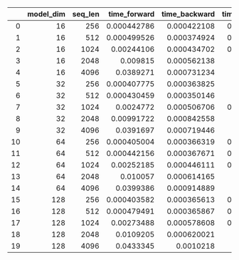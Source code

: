 |    |   model_dim |   seq_len |   time_forward |   time_backward |   time_full_step |   memory_after_forward |   memory_after_backward |     loss |
|---:|------------:|----------:|---------------:|----------------:|-----------------:|-----------------------:|------------------------:|---------:|
|  0 |          16 |       256 |    0.000442786 |     0.000422108 |       0.00150137 |                17.3765 |                 17.2539 | 1.05453  |
|  1 |          16 |       512 |    0.000499526 |     0.000374924 |       0.00146225 |                18.751  |                 18.5049 | 1.01039  |
|  2 |          16 |      1024 |    0.00244106  |     0.000434702 |       0.00362585 |                21.248  |                 20.7549 | 1.03662  |
|  3 |          16 |      2048 |    0.009815    |     0.000562138 |       0.0113265  |                26.2421 |                 25.2549 | 1.02285  |
|  4 |          16 |      4096 |    0.0389271   |     0.000731234 |       0.0409029  |                36.2304 |                 34.2549 | 1.00372  |
|  5 |          32 |       256 |    0.000407775 |     0.000363825 |       0.0013749  |                22.5098 |                 22.2666 | 0.996924 |
|  6 |          32 |       512 |    0.000430459 |     0.000350146 |       0.0013956  |                21.2597 |                 20.7695 | 1.007    |
|  7 |          32 |      1024 |    0.0024772   |     0.000506706 |       0.00443872 |                26.2539 |                 25.2695 | 1.00038  |
|  8 |          32 |      2048 |    0.00991722  |     0.000842558 |       0.0120995  |                36.2421 |                 34.2695 | 0.999155 |
|  9 |          32 |      4096 |    0.0391697   |     0.000719446 |       0.041092   |                56.2186 |                 52.2695 | 1.0005   |
| 10 |          64 |       256 |    0.000405004 |     0.000366319 |       0.00137582 |                28.7949 |                 28.3164 | 0.997809 |
| 11 |          64 |       512 |    0.000442156 |     0.000367671 |       0.00139799 |                26.3007 |                 25.3281 | 0.997408 |
| 12 |          64 |      1024 |    0.00252185  |     0.000446111 |       0.00365771 |                36.289  |                 34.3281 | 1.0003   |
| 13 |          64 |      2048 |    0.010057    |     0.000614165 |       0.0116436  |                56.2654 |                 52.3281 | 0.999978 |
| 14 |          64 |      4096 |    0.0399386   |     0.000914889 |       0.0423571  |                96.2184 |                 88.3281 | 1.00069  |
| 15 |         128 |       256 |    0.000403582 |     0.000365613 |       0.00136331 |                41.4414 |                 40.5156 | 1.00061  |
| 16 |         128 |       512 |    0.000479491 |     0.000365867 |       0.00145115 |                36.4765 |                 34.5625 | 1.00003  |
| 17 |         128 |      1024 |    0.00273488  |     0.000578608 |       0.00421871 |                56.4529 |                 52.5625 | 0.999595 |
| 18 |         128 |      2048 |    0.0109205   |     0.000620021 |       0.0125287  |                96.4059 |                 88.5625 | 1.00072  |
| 19 |         128 |      4096 |    0.0433345   |     0.0010218   |       0.0459854  |               176.312  |                160.562  | 1.0001   |